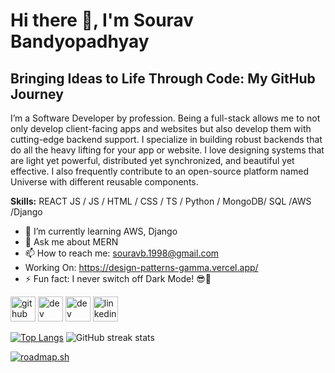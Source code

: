 # Hi there 👋, I'm Sourav Bandyopadhyay

## Bringing Ideas to Life Through Code: My GitHub Journey

I’m a Software Developer by profession. Being a full-stack allows me to not only develop client-facing apps and websites but also develop them with cutting-edge backend support. I specialize in building robust backends that do all the heavy lifting for your app or website. I love designing systems that are light yet powerful, distributed yet synchronized, and beautiful yet effective. I also frequently contribute to an open-source platform named Universe with different reusable components.

**Skills:** REACT JS / JS / HTML / CSS / TS / Python / MongoDB/ SQL /AWS /Django

- 🌱 I’m currently learning AWS, Django 
- 💬 Ask me about MERN 
- 📫 How to reach me: [souravb.1998@gmail.com](mailto:souravb.1998@gmail.com)
- Working On: https://design-patterns-gamma.vercel.app/
- ⚡ Fun fact: I never switch off Dark Mode! 😎🌙 

[<img src='https://cdn.jsdelivr.net/npm/simple-icons/icons/github.svg' alt='github' height='40'>](https://github.com/SouravBandyopadhyay)  [<img src='https://cdn.jsdelivr.net/npm/simple-icons/icons/dev-dot-to.svg' alt='dev' height='40'>](https://dev.to/souravbandyopadhyay)  [<img src='https://cdn.jsdelivr.net/npm/simple-icons/icons/hashnode.svg' alt='dev' height='40'>](https://souravdev98.hashnode.dev/)  [<img src='https://cdn.jsdelivr.net/npm/simple-icons/icons/linkedin.svg' alt='linkedin' height='40'>](https://www.linkedin.com/in/souravbandyopadhyay/)  

[![Top Langs](https://github-readme-stats.vercel.app/api/top-langs/?username=SouravBandyopadhyay&theme=dark&layout=compact)](https://github.com/anuraghazra/github-readme-stats&theme=dark)
![GitHub streak stats](https://streak-stats.demolab.com/?user=SouravBandyopadhyay&theme=dark)  

[![roadmap.sh](https://roadmap.sh/card/wide/6635c3aa96279862ae99ad95?variant=dark)](https://roadmap.sh)
